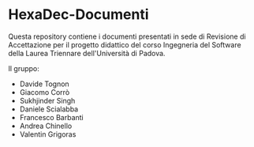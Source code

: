 # HexaDec-Documenti
Questa repository contiene i documenti presentati in sede di Revisione di Accettazione per il progetto didattico del corso Ingegneria del Software della Laurea Triennare dell'Università di Padova.

Il gruppo:
- Davide Tognon
- Giacomo Corrò
- Sukhjinder Singh
- Daniele Scialabba
- Francesco Barbanti
- Andrea Chinello
- Valentin Grigoras

